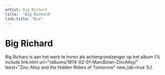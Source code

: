 ```yaml
---
artist: Big Richard
title:  "Big Richard"
link-title: "Bio"
---
```


# Big Richard

Big Richars is aan het werk te horen als achtergrondzanger op het album {% include link.html url="/albums/1974-02-01-MarcBolan-ZincAlloy/” tekst="Zinc Alloy and the Hidden Riders of Tomorrow" new_tab=true %}.
